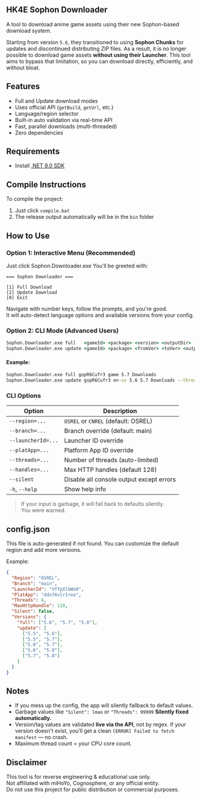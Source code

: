 ## HK4E Sophon Downloader

A tool to download anime game assets using their new Sophon-based download system.

Starting from version `5.6`, they transitioned to using **Sophon Chunks** for updates and discontinued distributing ZIP files.
As a result, it is no longer possible to download game assets **without using their Launcher**.
This tool aims to bypass that limitation, so you can download directly, efficiently, and without bloat.


## Features

- Full and Update download modes
- Uses official API (`getBuild`, `getUrl`, etc.)
- Language/region selector
- Built-in auto validation via real-time API
- Fast, parallel downloads (multi-threaded)
- Zero dependencies


## Requirements

- Install [.NET 9.0 SDK](https://dotnet.microsoft.com/download/dotnet/9.0)


## Compile Instructions

To compile the project:

1. Just click `compile.bat`
2. The release output automatically will be in the `bin` folder


## How to Use

### Option 1: Interactive Menu (Recommended)

Just click Sophon.Downloader.exe
You’ll be greeted with:

```
=== Sophon Downloader ===

[1] Full Download
[2] Update Download
[0] Exit
```

Navigate with number keys, follow the prompts, and you're good.  
It will auto-detect language options and available versions from your config.


### Option 2: CLI Mode (Advanced Users)

```cmd
Sophon.Downloader.exe full   <gameId> <package> <version> <outputDir> [options]
Sophon.Downloader.exe update <gameId> <package> <fromVer> <toVer> <outputDir> [options]
```

#### Example:

```cmd
Sophon.Downloader.exe full gopR6Cufr3 game 5.7 Downloads
Sophon.Downloader.exe update gopR6Cufr3 en-us 5.6 5.7 Downloads --threads=4 --handles=128
```


### CLI Options

| Option           | Description                                 |
|------------------|---------------------------------------------|
| `--region=...`   | `OSREL` or `CNREL` (default: OSREL)         |
| `--branch=...`   | Branch override (default: main)             |
| `--launcherId=...` | Launcher ID override                      |
| `--platApp=...`  | Platform App ID override                    |
| `--threads=...`  | Number of threads (auto-limited)            |
| `--handles=...`  | Max HTTP handles (default 128)              |
| `--silent`       | Disable all console output except errors    |
| `-h`, `--help`   | Show help info                              |

> If your input is garbage, it will fall back to defaults silently.  
> You were warned.


## config.json

This file is auto-generated if not found. You can customize the default region and add more versions.

Example:

```json
{
  "Region": "OSREL",
  "Branch": "main",
  "LauncherId": "VYTpXlbWo8",
  "PlatApp": "ddxf6vlr1reo",
  "Threads": 4,
  "MaxHttpHandle": 128,
  "Silent": false,
  "Versions": {
    "full": ["5.6", "5.7", "5.8"],
    "update": [
      ["5.5", "5.6"],
      ["5.5", "5.7"],
      ["5.6", "5.7"],
      ["5.6", "5.8"],
      ["5.7", "5.8"]
    ]
  }
}
```


## Notes

- If you mess up the config, the app will silently fallback to default values.
- Garbage values like `"Silent": lmao` or `"Threads": 99999` **Silently fixed automatically.**
- Version/tag values are validated **live via the API**, not by regex.
  If your version doesn't exist, you'll get a clean `[ERROR] Failed to fetch manifest` — no crash.
- Maximum thread count = your CPU core count.


## Disclaimer

This tool is for reverse engineering & educational use only.  
Not affiliated with miHoYo, Cognosphere, or any official entity.  
Do not use this project for public distribution or commercial purposes.

